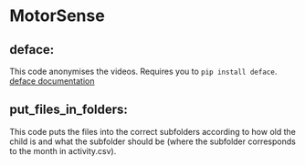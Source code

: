 # MotorSense

## deface:
This code anonymises the videos.
Requires you to ```pip install deface```.     
[deface documentation](https://pypi.org/project/deface/)

## put_files_in_folders:
This code puts the files into the correct subfolders according to how old the child is and what the subfolder should be (where the subfolder corresponds to the month in activity.csv). 
